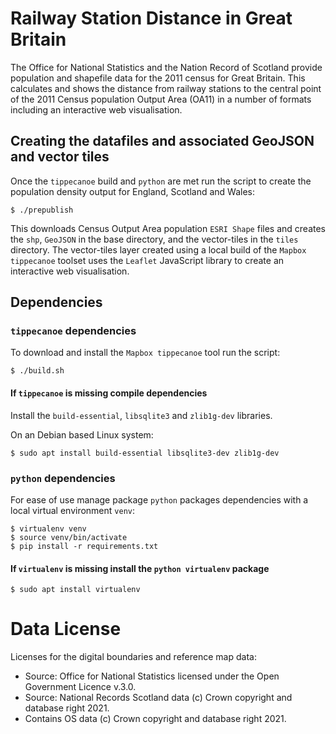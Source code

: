 # Railway Station Distance in Great Britain

The Office for National Statistics and the Nation Record of Scotland provide population and shapefile data for the 2011 census for Great Britain. This calculates and shows the distance from railway stations to the central point of the 2011 Census population Output Area (OA11) in a number of formats including an interactive web visualisation.

## Creating the datafiles and associated GeoJSON and vector tiles

Once the `tippecanoe` build and `python` are met run the script to create the population density output for England, Scotland and Wales:

    $ ./prepublish

This downloads Census Output Area population `ESRI Shape` files and creates the `shp`, `GeoJSON` in the base directory, and the vector-tiles in the `tiles` directory. The vector-tiles layer created using a local build of the `Mapbox tippecanoe` toolset uses the `Leaflet` JavaScript library to create an interactive web visualisation.

## Dependencies

### `tippecanoe` dependencies

To download and install the `Mapbox tippecanoe` tool run the script:

    $ ./build.sh
    
#### If `tippecanoe` is missing compile dependencies 

Install the `build-essential`, `libsqlite3` and `zlib1g-dev` libraries. 

On an Debian based Linux system:

    $ sudo apt install build-essential libsqlite3-dev zlib1g-dev
    
### `python` dependencies

For ease of use manage package `python` packages dependencies with a local virtual environment `venv`:

    $ virtualenv venv
    $ source venv/bin/activate
    $ pip install -r requirements.txt

#### If `virtualenv` is missing install the `python virtualenv` package

    $ sudo apt install virtualenv
    

# Data License

Licenses for the digital boundaries and reference map data:
* Source: Office for National Statistics licensed under the Open Government Licence v.3.0. 
* Source: National Records Scotland data (c) Crown copyright and database right 2021.
* Contains OS data (c) Crown copyright and database right 2021.
